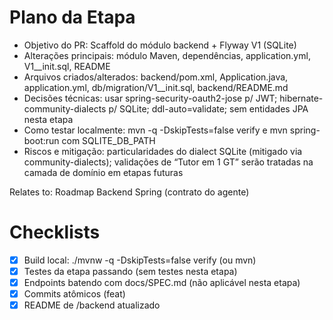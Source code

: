 # Plano da Etapa
- Objetivo do PR: Scaffold do módulo backend + Flyway V1 (SQLite)
- Alterações principais: módulo Maven, dependências, application.yml, V1__init.sql, README
- Arquivos criados/alterados: backend/pom.xml, Application.java, application.yml, db/migration/V1__init.sql, backend/README.md
- Decisões técnicas: usar spring-security-oauth2-jose p/ JWT; hibernate-community-dialects p/ SQLite; ddl-auto=validate; sem entidades JPA nesta etapa
- Como testar localmente: mvn -q -DskipTests=false verify e mvn spring-boot:run com SQLITE_DB_PATH
- Riscos e mitigação: particularidades do dialect SQLite (mitigado via community-dialects); validações de “Tutor em 1 GT” serão tratadas na camada de domínio em etapas futuras

Relates to: Roadmap Backend Spring (contrato do agente)

# Checklists
- [x] Build local: ./mvnw -q -DskipTests=false verify (ou mvn)
- [x] Testes da etapa passando (sem testes nesta etapa)
- [x] Endpoints batendo com docs/SPEC.md (não aplicável nesta etapa)
- [x] Commits atômicos (feat)
- [x] README de /backend atualizado
